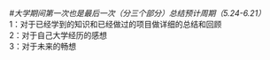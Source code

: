 <em>
#大学期间第一次也是最后一次（分三个部分）总结预计周期（5.24-6.21）
</em></br>
1：对于已经学到的知识和已经做过的项目做详细的总结和回顾</br>
2：对于自己大学经历的感想</br>
3：对于未来的畅想</br>
